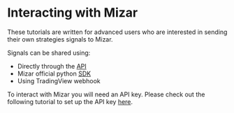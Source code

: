 # Interacting with Mizar

These tutorials are written for advanced users who are interested in sending their own strategies signals to Mizar.

Signals can be shared using:

* Directly through the [API](https://api.mizar.ai/redoc)
* Mizar official python [SDK](https://pypi.org/project/mizar/)
* Using TradingView webhook

To interact with Mizar you will need an API key. Please check out the following tutorial to set up the API key [here](https://app.gitbook.com/@mizarai/s/mizar/~/drafts/-MZDNh95LMo_Ojh0wUgM/introduction/tutorial/mizar-labs-tutorial/how-to-create-api-key).

